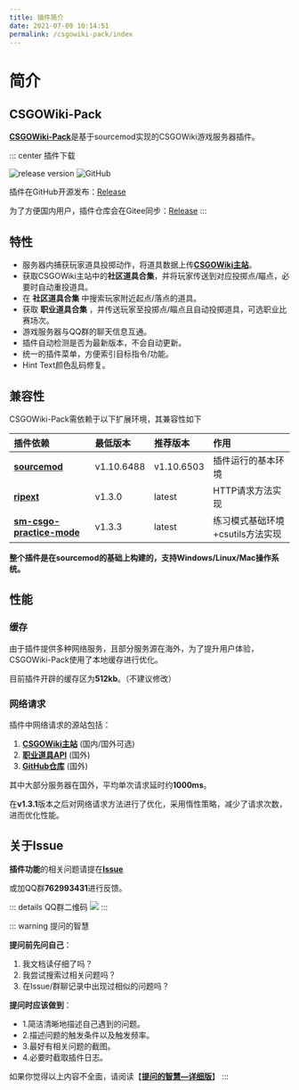 ```yaml
---
title: 插件简介
date: 2021-07-09 10:14:51
permalink: /csgowiki-pack/index
---
```

# 简介
## CSGOWiki-Pack

[**CSGOWiki-Pack**](https://github.com/csgowiki/csgowiki-pack)是基于sourcemod实现的CSGOWiki游戏服务器插件。

::: center 插件下载

![release version](https://img.shields.io/github/v/release/csgowiki/csgowiki-pack?include_prereleases)
![GitHub](https://img.shields.io/github/downloads/csgowiki/csgowiki-pack/total)

插件在GitHub开源发布：[Release](https://github.com/csgowiki/csgowiki-pack/releases/latest)

为了方便国内用户，插件仓库会在Gitee同步：[Release](https://gitee.com/csgowiki/csgowiki-pack)
:::

## 特性

- 服务器内捕获玩家道具投掷动作，将道具数据上传[**CSGOWiki主站**](https://www.mycsgolab.com/)。
- 获取CSGOWiki主站中的**社区道具合集**，并将玩家传送到对应投掷点/瞄点，必要时自动重投道具。
- 在 **社区道具合集** 中搜索玩家附近起点/落点的道具。
- 获取 **职业道具合集** ，并传送玩家至投掷点/瞄点且自动投掷道具，可选职业比赛场次。
- 游戏服务器与QQ群的聊天信息互通。
- 插件自动检测是否为最新版本，不会自动更新。
- 统一的插件菜单，方便索引目标指令/功能。
- Hint Text颜色乱码修复。

## 兼容性

CSGOWiki-Pack需依赖于以下扩展环境，其兼容性如下

| 插件依赖 | 最低版本 | 推荐版本 | 作用 |
|:-----|:------|:-----|:-----|
|[**sourcemod**](https://sourcemod.net)| v1.10.6488 | v1.10.6503 | 插件运行的基本环境 |
|[**ripext**](https://github.com/ErikMinekus/sm-ripext/releases/latest) | v1.3.0 | latest | HTTP请求方法实现 |
|[**sm-csgo-practice-mode**](https://github.com/splewis/csgo-practice-mode) | v1.3.3 | latest | 练习模式基础环境+csutils方法实现 |

**整个插件是在sourcemod的基础上构建的，支持Windows/Linux/Mac操作系统。**

## 性能

### 缓存

由于插件提供多种网络服务，且部分服务源在海外，为了提升用户体验，CSGOWiki-Pack使用了本地缓存进行优化。

目前插件开辟的缓存区为**512kb**。（不建议修改）

### 网络请求

插件中网络请求的源站包括：

1. [**CSGOWiki主站**](https://apiproxy.mycsgolab.com/api)  (国内/国外可选)
2. [**职业道具API**](https://api.hx-w.top) (国外)
4. [**GitHub仓库**](https://github.com/csgowiki/csgowiki-pack) (国外)

其中大部分服务器在国外，平均单次请求延时约**1000ms**。

在**v1.3.1**版本之后对网络请求方法进行了优化，采用惰性策略，减少了请求次数，进而优化性能。


## 关于Issue

**插件功能**的相关问题请提在[**Issue**](https://github.com/csgowiki/csgowiki-pack/issues)

或加QQ群**762993431**进行反馈。

::: details QQ群二维码
![](https://ibed.csgowiki.top/image/csgowiki.png)
:::

::: warning 提问的智慧

**提问前先问自己**：
1. 我文档读仔细了吗？
2. 我尝试搜索过相关问题吗？
3. 在Issue/群聊记录中出现过相似的问题吗？

**提问时应该做到**：

- 1.简洁清晰地描述自己遇到的问题。
- 2.描述问题的触发条件以及触发频率。
- 3.最好有相关问题的截图。
- 4.必要时截取插件日志。

如果你觉得以上内容不全面，请阅读【[**提问的智慧—详细版**](https://github.com/ryanhanwu/How-To-Ask-Questions-The-Smart-Way/blob/main/README-zh_CN.md)】
:::

<!-- <Vssue/> -->